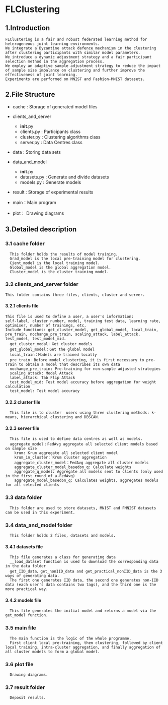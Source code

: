 # FLClustering

## 1.Introduction

	FLClustering is a fair and robust federated learning method for heterogeneous joint learning environments. 
    We integrate a Byzantine attack defence mechanism in the clustering after clustering participants with similar model parameters. 
    We introduce a dynamic adjustment strategy and a fair participant selection method in the aggregation process. 
    We employ an adaptive sample adjustment strategy to reduce the impact of sample size imbalance on clustering and further improve the effectiveness of joint learning.
    Experiments are performed on MNIST and Fashion-MNIST datasets.

## 2.File Structure
+ cache  : Storage of generated model files

+ clients_and_server

    + __init__.py
    + clients.py   :  Participants class
    + cluster.py   :  Clustering algorithms class
    + server.py    :  Data Centres class

+ data  :   Storing data sets

+ data_and_model   

    + __init__.py
    + datasets.py    :  Generate and divide datasets
    + models.py      :  Generate models

+ result :   Storage of experimental results

+ main：Main program

+ plot： Drawing diagrams


## 3.Detailed description

### 3.1 cache folder
      This folder holds the results of model training.
      Grad_model is the local pre-training model for clustering.
      Cient_model is the local training model.
      Global_model is the global aggregation model.
      Cluster_model is the cluster training model.

### 3.2 clients_and_server folder
    This folder contains three files, clients, cluster and server.

#### 3.2.1 clients file
    This file is used to define a user, a user's information: 
    self-label, cluster number, model, training test data, learning rate, optimiser, number of trainings, etc.
    Include functions: get_cluster_model, get_global_model, local_train, pre_train, nochange_pre_train, scaling_attack, label_attack, test_model, test_model_mid.
      get_cluster_modal：Get cluster models
      get_global_model：Get the global model
      local_train：Models are trained locally
      pre_train：Before model clustering, it is first necessary to pre-train to obtain a model that describes its own data
      nochange_pre_train: Pre-training for non-sample adjusted strategies      
      scaling_attack: Model Attack
      label_attack: Tab Flip Attack
      test_model_mid: Test model accuracy before aggregation for weight calculation
      test_model: Test model accuracy

#### 3.2.2 cluster file
      This file is to cluster  users using three clustering methods: k-means, hierarchical clustering and DBSCAN.

#### 3.2.3 server file
      This file is used to define data centres as well as models.
      aggregate_model：FedAvg aggregate all selected client models based on sample size
        krum: Krum aggregate all selected client model
        krum_in_cluster: Krum cluster aggregation
        aggregate_cluster_model：FedAvg aggregate all cluster models
        aggregate_cluster_model_basedon_q: Calculate weights
        aggregate_q_model: Aggregate all models sent to clients (only used in the first round of a-FedAvg)
        aggregate_model_basedon_q: Calculates weights, aggregates models for all selected clients
      
### 3.3 data folder
      This folder are used to store datasets, MNIST and FMNIST datasets can be used in this experiment.

### 3.4 data_and_model folder
      This folder holds 2 files, datasets and models.

#### 3.4.1 datasets file
      This file generates a class for generating data
      __load_dataset function is used to download the corresponding data in the data folder
      get_IID_data、get_nonIID_data and get_practical_nonIID_data is the 3 ways of generating data.
      The first one generates IID data, the second one generates non-IID data (each user's data contains two tags), and the third one is the more practical way.

#### 3.4.2 models file
      This file generates the initial model and returns a model via the get_model function.

### 3.5 main file
      The main function is the logic of the whole programme. 
      First client local pre-training, then clustering, followed by client local training, intra-cluster aggregation, and finally aggregation of all cluster models to form a global model.

### 3.6 plot file
      Drawing diagrams.

### 3.7 result folder
      Deposit results.








